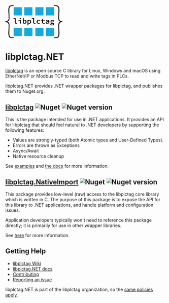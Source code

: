 <img src="assets/libplctag-logo.svg" alt="libplctag" width="180"/>

# libplctag.NET

[libplctag](https://github.com/libplctag/libplctag) is an open source C library for Linux, Windows and macOS using EtherNet/IP or Modbus TCP to read and write tags in PLCs.

libplctag.NET provides .NET wrapper packages for libplctag, and publishes them to Nuget.org.

## [libplctag](https://www.nuget.org/packages/libplctag/) ![Nuget](https://img.shields.io/nuget/dt/libplctag) ![Nuget version](https://img.shields.io/nuget/v/libplctag)

This is the package intended for use in .NET applications.
It provides an API for libplctag that should feel natural to .NET developers by supporting the following features:
* Values are strongly-typed (both Atomic types and User-Defined Types).
* Errors are thrown as Exceptions
* Async/Await
* Native resource cleanup

See [examples](examples/) and [the docs](docs/libplctag.md#getting-started) for more information.

## [libplctag.NativeImport](https://www.nuget.org/packages/libplctag.NativeImport/) ![Nuget](https://img.shields.io/nuget/dt/libplctag.NativeImport) ![Nuget version](https://img.shields.io/nuget/v/libplctag.NativeImport)

This package provides low-level (raw) access to the libplctag core library which is written in C.
The purpose of this package is to expose the API for this library to .NET applications, and handle platform and configuration issues.

Application developers typically won't need to reference this package directly; it is primarily for use in other wrapper libraries.

See [here](docs/libplctag.NativeImport.md) for more information.

## Getting Help

* [libplctag Wiki](https://github.com/libplctag/libplctag/wiki)
* [libplctag.NET docs](docs)
* [Contributing](CONTRIBUTING.md)
* [Reporting an issue](CONTRIBUTING.md#reporting-bugs)

libplctag.NET is part of the libplctag organization, so the [same policies apply](https://github.com/libplctag/libplctag#contact-and-support).
